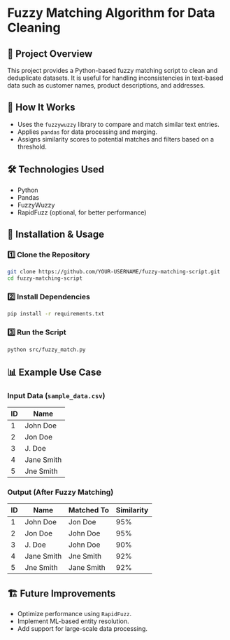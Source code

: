 # Fuzzy Matching Algorithm for Data Cleaning

## 📌 Project Overview
This project provides a Python-based fuzzy matching script to clean and deduplicate datasets. It is useful for handling inconsistencies in text-based data such as customer names, product descriptions, and addresses.

## 🔧 How It Works
- Uses the `fuzzywuzzy` library to compare and match similar text entries.
- Applies `pandas` for data processing and merging.
- Assigns similarity scores to potential matches and filters based on a threshold.

## 🛠️ Technologies Used
- Python
- Pandas
- FuzzyWuzzy
- RapidFuzz (optional, for better performance)

## 🚀 Installation & Usage
### 1️⃣ Clone the Repository
```sh
git clone https://github.com/YOUR-USERNAME/fuzzy-matching-script.git
cd fuzzy-matching-script
```

### 2️⃣ Install Dependencies
```sh
pip install -r requirements.txt
```

### 3️⃣ Run the Script
```sh
python src/fuzzy_match.py
```

## 📊 Example Use Case
### **Input Data (`sample_data.csv`)**
| ID | Name |
|----|----------------|
| 1  | John Doe       |
| 2  | Jon Doe        |
| 3  | J. Doe         |
| 4  | Jane Smith     |
| 5  | Jne Smith      |

### **Output (After Fuzzy Matching)**
| ID | Name        | Matched To | Similarity |
|----|------------|-----------|------------|
| 1  | John Doe   | Jon Doe   | 95%        |
| 2  | Jon Doe    | John Doe  | 95%        |
| 3  | J. Doe     | John Doe  | 90%        |
| 4  | Jane Smith | Jne Smith | 92%        |
| 5  | Jne Smith  | Jane Smith| 92%        |

## 🏗️ Future Improvements
- Optimize performance using `RapidFuzz`.
- Implement ML-based entity resolution.
- Add support for large-scale data processing.

